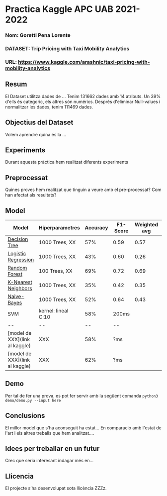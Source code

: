 # Practica Kaggle APC UAB 2021-2022

### Nom: Goretti Pena Lorente
### DATASET: Trip Pricing with Taxi Mobility Analytics
### URL: https://www.kaggle.com/arashnic/taxi-pricing-with-mobility-analytics

## Resum
El Dataset utilitza dades de ...
Tenim 131662 dades amb 14 atributs. Un 39% d'ells és categoric, els altres són numérics. Després d'eliminar Null-values i normalitzar les dades, tenim 111469 dades.

## Objectius del Dataset
Volem aprendre quina és la ...

## Experiments
Durant aquesta pràctica hem realitzat diferents experiments

## Preprocessat
Quines proves hem realitzat que tinguin a veure amb el pre-processat? Com han afectat als resultats?

## Model
| Model | Hiperparametres | Accuracy | F1-Score | Weighted avg | Temps |
| -- | -- | -- | -- | -- | -- |
| [Decision Tree](https://github.com/gorettipena/CasKaggle_APC/blob/fe79da990ffa64f5a9ae8da5f15bb615ec75b600/Decision%20Tree.ipynb) | 1000 Trees, XX | 57% | 0.59 | 0.57 | 13.2 ms |
| [Logistic Regression](link) | 1000 Trees, XX | 43% | 0.60 | 0.26 | 5.98 ms |
| [Random Forest](link) | 100 Trees, XX | 69% | 0.72 |  0.69 | 866 ms |
| [K-Nearest Neighbors](link) | 1000 Trees, XX | 35% | 0.42 | 0.35 | 37.2 s |
| [Naive-Bayes](link) | 1000 Trees, XX | 52% | 0.64 |  0.43 | 32.6 ms |
| SVM | kernel: lineal C:10 | 58% | 200ms |
| -- | -- | -- | -- |
| [model de XXX](link al kaggle) | XXX | 58% | ?ms |
| [model de XXX](link al kaggle) | XXX | 62% | ?ms |

## Demo
Per tal de fer una prova, es pot fer servir amb la següent comanda
``` python3 demo/demo.py --input here ```

## Conclusions
El millor model que s'ha aconseguit ha estat... 
En comparació amb l'estat de l'art i els altres treballs que hem analitzat....

## Idees per treballar en un futur
Crec que seria interesant indagar més en... 

## Llicencia
El projecte s’ha desenvolupat sota llicència ZZZz.
